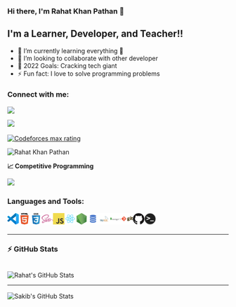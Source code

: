 ### Hi there, I'm Rahat Khan Pathan 👋

## I'm a Learner, Developer, and Teacher!!

- 🌱 I’m currently learning everything 🤣
- 👯 I’m looking to collaborate with other developer
- 🥅 2022 Goals: Cracking tech giant
- ⚡ Fun fact: I love to solve programming problems
### Connect with me:

[<img align="center"  width="20px" src="https://cdn.jsdelivr.net/npm/simple-icons@v3/icons/facebook.svg" />][facebook]

<a href="https://www.linkedin.com/in/rahat-khan-pathan/">
    <img align="left"  width="20px" src="https://cdn.jsdelivr.net/npm/simple-icons@v3/icons/linkedin.svg" />
</a>
<br />
<br />

<a href="https://codeforces.com/profile/rahat_khan_pathan">
   <img src="https://github.com/Rahat-Khan-Pathan/ct-stats/blob/main/output/max_rating.svg" alt="Codeforces max rating" />
</a>
<p align="left"> <img src="https://komarev.com/ghpvc/?username=rahat-khan-pathan&label=Profile%20views&color=0e75b6&style=flat" alt="Rahat Khan Pathan" /> </p>

<b>&#128200; Competitive Programming</b>
<p float="left">
<img height="280em" src="https://github.com/Rahat-Khan-Pathan/ct-stats/blob/main/output/light_card.svg#gh-dark-mode-only" />
</p>

### Languages and Tools:

<img align="left" alt="Visual Studio Code" width="26px" src="https://raw.githubusercontent.com/github/explore/80688e429a7d4ef2fca1e82350fe8e3517d3494d/topics/visual-studio-code/visual-studio-code.png" />
<img align="left" alt="HTML5" width="26px" src="https://raw.githubusercontent.com/github/explore/80688e429a7d4ef2fca1e82350fe8e3517d3494d/topics/html/html.png" />
<img align="left" alt="CSS3" width="26px" src="https://raw.githubusercontent.com/github/explore/80688e429a7d4ef2fca1e82350fe8e3517d3494d/topics/css/css.png" />
<img align="left" alt="Sass" width="26px" src="https://raw.githubusercontent.com/github/explore/80688e429a7d4ef2fca1e82350fe8e3517d3494d/topics/sass/sass.png" />
<img align="left" alt="JavaScript" width="26px" src="https://raw.githubusercontent.com/github/explore/80688e429a7d4ef2fca1e82350fe8e3517d3494d/topics/javascript/javascript.png" />
<img align="left" alt="React" width="26px" src="https://raw.githubusercontent.com/github/explore/80688e429a7d4ef2fca1e82350fe8e3517d3494d/topics/react/react.png" />
<img align="left" alt="Node.js" width="26px" src="https://raw.githubusercontent.com/github/explore/80688e429a7d4ef2fca1e82350fe8e3517d3494d/topics/nodejs/nodejs.png" />
<img align="left" alt="SQL" width="26px" src="https://raw.githubusercontent.com/github/explore/80688e429a7d4ef2fca1e82350fe8e3517d3494d/topics/sql/sql.png" />
<img align="left" alt="MySQL" width="26px" src="https://raw.githubusercontent.com/github/explore/80688e429a7d4ef2fca1e82350fe8e3517d3494d/topics/mysql/mysql.png" />
<img align="left" alt="MongoDB" width="26px" src="https://raw.githubusercontent.com/github/explore/80688e429a7d4ef2fca1e82350fe8e3517d3494d/topics/mongodb/mongodb.png" />
<img align="left" alt="Git" width="26px" src="https://raw.githubusercontent.com/github/explore/80688e429a7d4ef2fca1e82350fe8e3517d3494d/topics/git/git.png" />
<img align="left" alt="GitHub" width="26px" src="https://raw.githubusercontent.com/github/explore/78df643247d429f6cc873026c0622819ad797942/topics/github/github.png" />
<img align="left" alt="Terminal" width="26px" src="https://raw.githubusercontent.com/github/explore/80688e429a7d4ef2fca1e82350fe8e3517d3494d/topics/terminal/terminal.png" />

<br />
<br />

---
  ### :zap: GitHub Stats
  <br/>
  <img align="center" alt="Rahat's GitHub Stats" src="https://github-readme-stats.vercel.app/api?username=rahat-khan-pathan&show_icons=true&theme=tokyonight" />
<br />

---
  
  <img align="center"  alt="Sakib's GitHub Stats" src="https://github-readme-stats.vercel.app/api/top-langs/?username=rahat-khan-pathan&show_icons=true" />


[facebook]: https://www.facebook.com/rahatkhanpathan.1999/
